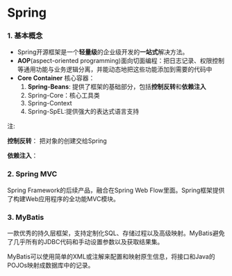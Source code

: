 # Spring

### 1. 基本概念

* Spring开源框架是一个**轻量级**的企业级开发的**一站式**解决方法。
* **AOP**(aspect-oriented programming)面向切面编程：把日志记录、权限控制等通用功能与业务逻辑分离，并能动态地把这些功能添加到需要的代码中
* **Core Container** 核心容器：
  1. **Spring-Beans**: 提供了框架的基础部分，包括**控制反转**和**依赖注入**
  2.  Spring-Core：核心工具类
  3. Spring-Context
  4. Spring-SpEL:提供强大的表达式语言支持

注:

 **控制反转**： 把对象的创建交给Spring

**依赖注入**：



### 2. Spring MVC

Spring Framework的后续产品，融合在Spring Web Flow里面。Spring框架提供了构建Web应用程序的全功能MVC模块。

### 3. MyBatis

 一款优秀的持久层框架，支持定制化SQL、存储过程以及高级映射。MyBatis避免了几乎所有的JDBC代码和手动设置参数以及获取结果集。

MyBatis可以使用简单的XML或注解来配置和映射原生信息，将接口和Java的POJOs映射成数据库中的记录。



